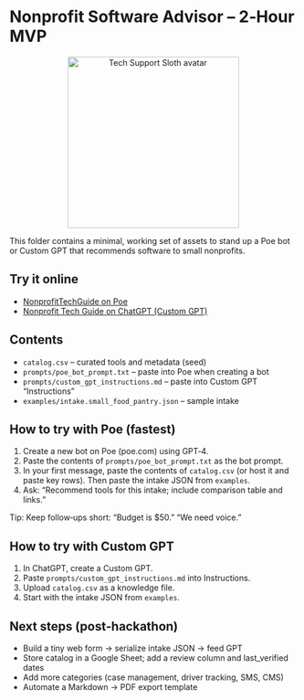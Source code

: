 # Nonprofit Software Advisor – 2‑Hour MVP

<!-- markdownlint-disable-next-line MD033 -->
<p align="center"><img src="nonprofit-software-advisor/avatar/Tech%20Support%20Sloth_avatar-kcdc.png" alt="Tech Support Sloth avatar" width="300" height="300" /></p>

This folder contains a minimal, working set of assets to stand up a Poe bot or Custom GPT that recommends software to small nonprofits.

## Try it online

- [NonprofitTechGuide on Poe](https://poe.com/NonprofitTechGuide)
- [Nonprofit Tech Guide on ChatGPT (Custom GPT)](https://chatgpt.com/g/g-689cea4f047c819183003748bce08db7-nonprofit-tech-guide)

## Contents

- `catalog.csv` – curated tools and metadata (seed)
- `prompts/poe_bot_prompt.txt` – paste into Poe when creating a bot
- `prompts/custom_gpt_instructions.md` – paste into Custom GPT “Instructions”
- `examples/intake.small_food_pantry.json` – sample intake

## How to try with Poe (fastest)

1. Create a new bot on Poe (poe.com) using GPT‑4.
2. Paste the contents of `prompts/poe_bot_prompt.txt` as the bot prompt.
3. In your first message, paste the contents of `catalog.csv` (or host it and paste key rows). Then paste the intake JSON from `examples`.
4. Ask: “Recommend tools for this intake; include comparison table and links.”

Tip: Keep follow‑ups short: “Budget is $50.” “We need voice.”

## How to try with Custom GPT

1. In ChatGPT, create a Custom GPT.
2. Paste `prompts/custom_gpt_instructions.md` into Instructions.
3. Upload `catalog.csv` as a knowledge file.
4. Start with the intake JSON from `examples`.

## Next steps (post‑hackathon)

- Build a tiny web form → serialize intake JSON → feed GPT
- Store catalog in a Google Sheet; add a review column and last_verified dates
- Add more categories (case management, driver tracking, SMS, CMS)
- Automate a Markdown → PDF export template
